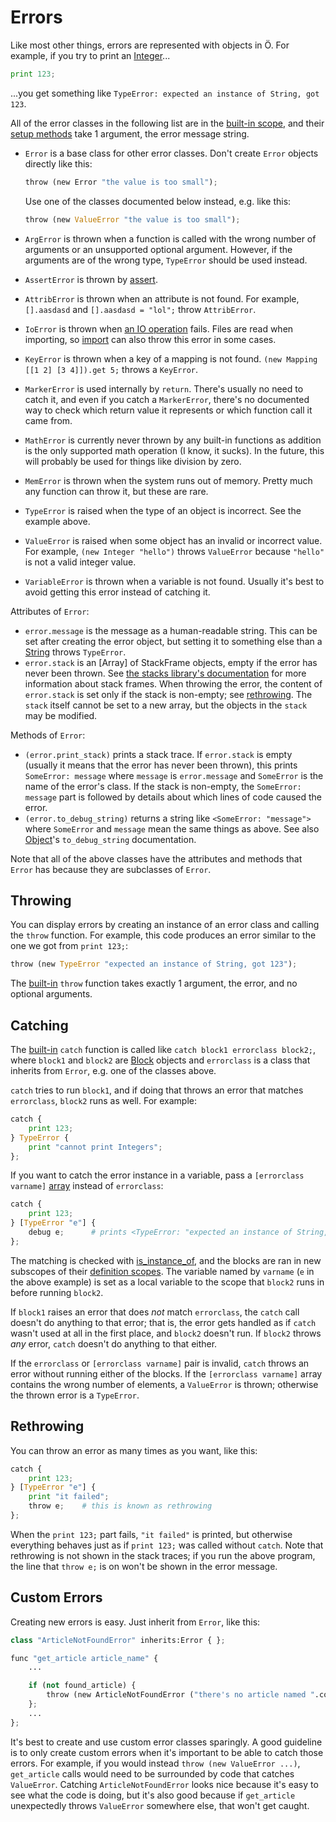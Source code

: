 # Errors

Like most other things, errors are represented with objects in Ö. For example,
if you try to print an [Integer](builtins.md#integer)...

```python
print 123;
```

...you get something like `TypeError: expected an instance of String, got 123`.

All of the error classes in the following list are in the [built-in scope], and
their [setup methods] take 1 argument, the error message string.

- `Error` is a base class for other error classes. Don't create `Error` objects
  directly like this:

  ```python
  throw (new Error "the value is too small");
  ```

  Use one of the classes documented below instead, e.g. like this:

  ```python
  throw (new ValueError "the value is too small");
  ```
- `ArgError` is thrown when a function is called with the wrong number of
  arguments or an unsupported optional argument. However, if the arguments are
  of the wrong type, `TypeError` should be used instead.
- `AssertError` is thrown by [assert](builtins.md#assert).
- `AttribError` is thrown when an attribute is not found. For example,
  `[].aasdasd` and `[].aasdasd = "lol";` throw `AttribError`.
- `IoError` is thrown when [an IO operation](std/io.ö) fails. Files are read
  when importing, so [import] can also throw this error in some cases.
- `KeyError` is thrown when a key of a mapping is not found.
  `(new Mapping [[1 2] [3 4]]).get 5;` throws a `KeyError`.
- `MarkerError` is used internally by `return`. There's usually no need to
  catch it, and even if you catch a `MarkerError`, there's no documented way to
  check which return value it represents or which function call it came from.
- `MathError` is currently never thrown by any built-in functions as addition
  is the only supported math operation (I know, it sucks). In the future, this
  will probably be used for things like division by zero.
- `MemError` is thrown when the system runs out of memory. Pretty much any
  function can throw it, but these are rare.
- `TypeError` is raised when the type of an object is incorrect. See the
  example above.
- `ValueError` is raised when some object has an invalid or incorrect value.
  For example, `(new Integer "hello")` throws `ValueError` because `"hello"` is
  not a valid integer value.
- `VariableError` is thrown when a variable is not found. Usually it's best to
  avoid getting this error instead of catching it.

Attributes of `Error`:
- `error.message` is the message as a human-readable string. This can be set
  after creating the error object, but setting it to something else than a
  [String](builtins.md#string) throws `TypeError`.
- `error.stack` is an [Array] of StackFrame objects, empty if the error has
  never been thrown. See [the stacks library's documentation](std/stacks.md)
  for more information about stack frames. When throwing the error, the content
  of `error.stack` is set only if the stack is non-empty; see
  [rethrowing](#rethrowing). The `stack` itself cannot be set to a new array,
  but the objects in the `stack` may be modified.

Methods of `Error`:
- `(error.print_stack)` prints a stack trace. If `error.stack` is empty
  (usually it means that the error has never been thrown), this prints
  `SomeError: message` where `message` is `error.message` and `SomeError` is
  the name of the error's class. If the stack is non-empty, the
  `SomeError: message` part is followed by details about which lines of code
  caused the error.
- `(error.to_debug_string)` returns a string like `<SomeError: "message">`
  where `SomeError` and `message` mean the same things as above. See also
  [Object](builtins.md#object)'s `to_debug_string` documentation.

Note that all of the above classes have the attributes and methods that `Error`
has because they are subclasses of `Error`.


## Throwing

You can display errors by creating an instance of an error class and calling
the `throw` function. For example, this code produces an error similar to the
one we got from `print 123;`:

```python
throw (new TypeError "expected an instance of String, got 123");
```

The [built-in] `throw` function takes exactly 1 argument, the error, and no
optional arguments.


## Catching

The [built-in] `catch` function is called like
`catch block1 errorclass block2;`, where `block1` and `block2` are
[Block](builtins.ö#block) objects and `errorclass` is a class that inherits
from `Error`, e.g. one of the classes above.

`catch` tries to run `block1`, and if doing that throws an error that matches
`errorclass`, `block2` runs as well. For example:

```python
catch {
    print 123;
} TypeError {
    print "cannot print Integers";
};
```

If you want to catch the error instance in a variable, pass a
`[errorclass varname]` [array](builtins.md#array) instead of `errorclass`:

```python
catch {
    print 123;
} [TypeError "e"] {
    debug e;      # prints <TypeError: "expected an instance of String, got 123">
};
```

The matching is checked with [is_instance_of](builtins.md#is_instance_of), and
the blocks are ran in new subscopes of their
[definition scopes][definition scope]. The variable named by `varname` (`e` in
the above example) is set as a local variable to the scope that `block2` runs
in before running `block2`.

If `block1` raises an error that does *not* match `errorclass`, the `catch`
call doesn't do anything to that error; that is, the error gets handled as if
`catch` wasn't used at all in the first place, and `block2` doesn't run. If
`block2` throws *any* error, `catch` doesn't do anything to that either.

If the `errorclass` or `[errorclass varname]` pair is invalid, `catch` throws
an error without running either of the blocks. If the `[errorclass varname]`
array contains the wrong number of elements, a `ValueError` is thrown;
otherwise the thrown error is a `TypeError`.


## Rethrowing

You can throw an error as many times as you want, like this:

```python
catch {
    print 123;
} [TypeError "e"] {
    print "it failed";
    throw e;    # this is known as rethrowing
};
```

When the `print 123;` part fails, `"it failed"` is printed, but otherwise
everything behaves just as if `print 123;` was called without `catch`. Note
that rethrowing is not shown in the stack traces; if you run the above program,
the line that `throw e;` is on won't be shown in the error message.


## Custom Errors

Creating new errors is easy. Just inherit from `Error`, like this:

```python
class "ArticleNotFoundError" inherits:Error { };

func "get_article article_name" {
    ...

    if (not found_article) {
        throw (new ArticleNotFoundError ("there's no article named ".concat article_name));
    };
    ...
};
```

It's best to create and use custom error classes sparingly. A good guideline is
to only create custom errors when it's important to be able to catch those
errors. For example, if you would instead `throw (new ValueError ...)`,
`get_article` calls would need to be surrounded by code that catches
`ValueError`. Catching `ArticleNotFoundError` looks nice because it's easy to
see what the code is doing, but it's also good because if `get_article`
unexpectedly throws `ValueError` somewhere else, that won't get caught.


[built-in scope]: tutorial.md#scopes
[built-in]: tutorial.md#scopes
[definition scope]: tutorial.md#scopes
[setup methods]: tutorial.md#defining-classes
[import]: builtins.md#import
